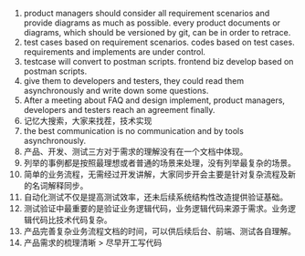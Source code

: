 1. product managers should consider all requirement scenarios and provide diagrams as much as possible. every product documents or diagrams, which should be versioned by git, can be in order to retrace.
2. test cases based on requirement scenarios. codes based on test cases. requirements and implements are under control.
3. testcase will convert to postman scripts. frontend biz develop based on postman scripts.
4. give them to developers and testers, they could read them asynchronously and write down some questions.
5. After a meeting about FAQ and design implement, product managers, developers and testers reach an agreement finally.
6. 记忆大搜索，大家来找茬，技术实现
7. the best communication is no communication and by tools asynchronously.
8. 产品、开发、测试三方对于需求的理解没有在一个文档中体现。
9. 列举的事例都是按照最理想或者普通的场景来处理，没有列举最复杂的场景。
10. 简单的业务流程，无需经过开发讲解，大家同步开会主要是针对复杂流程及新的名词解释同步。
11. 自动化测试不仅是提高测试效率，还未后续系统结构性改造提供验证基础。
12. 测试验证中最重要的是验证业务逻辑代码，业务逻辑代码来源于需求。业务逻辑代码比技术代码复杂。
13. 产品完善复杂业务流程文档的时间，可以供后续后台、前端、测试各自理解。
14. 产品需求的梳理清晰 > 尽早开工写代码
